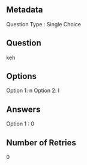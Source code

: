 ## Metadata
Question Type : Single Choice

## Question
keh

## Options
Option 1: n
Option 2: l

## Answers
Option 1 : 0

## Number of Retries
0

